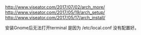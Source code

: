 http://www.viseator.com/2017/07/02/arch_more/
http://www.viseator.com/2017/05/19/arch_setup/
http://www.viseator.com/2017/05/17/arch_install/

安装Gnome后无法打开terminal 是因为 /etc/local.conf 没有配置好。
